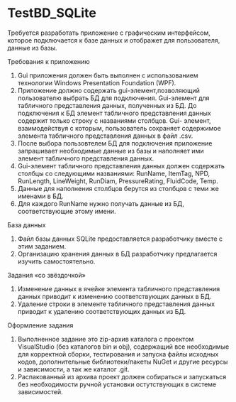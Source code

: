 # TestBD_SQLite



Требуется разработать приложение с графическим интерфейсом, которое подключается к базе данных и отображет для пользователя, данные из базы.

Требования к приложению
1. Gui приложения должен быть выполнен с использованием технологии Windows Presentation Foundation (WPF).
2. Приложение должно содержать gui-элемент,позволяющий пользователю выбрать БД для подключения. Gui-элемент для табличного представления данных, полученных из БД. До подключения к БД элемент табличного представления данных содержит только строку с названиями столбцов. Gui- элемент, взаимодействуя с которым, пользователь сохраняет содержимое элемента табличного представления данных в файл .csv.
3. После выбора пользовтелем БД для подключения приложение запрашивает необходимые данные из базы и наполняет ими элемент табличного представления данных.
4. Gui-элемент табличного представления данных должен содержать столбцы со следующими названиями: RunName, ItemTag, NPD, RunLength, LineWeight, RunDiam, PressureRating, FluidCode, Temp.
5. Данные для наполнения столбцов берутся из столбцов с теми же именами в БД.
6. Для каждого RunName нужно получать данные из БД, соответствующие этому имени.

База данных
1. Файл базы данных SQLite предоставляется разработчику вместе с этим заданием.
2. Организацию хранения данных в БД разработчику предлагается изучить самостоятельно.

Задания «со звёздочкой»
1. Изменение данных в ячейке элемента табличного представления данных приводит к изменению соответствующих данных в БД.
2. Удаление строки в элементе табличного представления данных приводит к удалению соответствующих данных из БД.

Оформление задания
1. Выполненное задание это zip-архив каталога с проектом VisualStudio (без каталогов bin и obj), содержащий все необходимые для корректной сборки, тестирования и запуска файлы исходных кодов, дополнительные
библиотеки/пакеты NuGet и другие ресурсы и зависимости, а так же каталог
.git.
2. Распакованный из архива проект должен собираться и запускаться без
необходимости ручной установки остутствующих в системе зависимостей.

